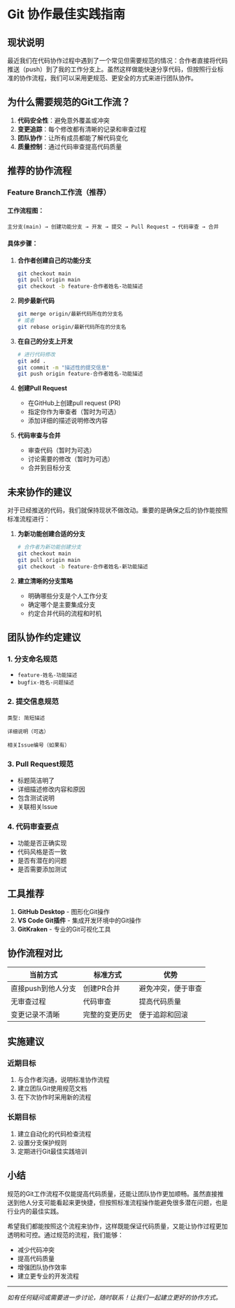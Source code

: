 # Git 协作最佳实践指南

## 现状说明

最近我们在代码协作过程中遇到了一个常见但需要规范的情况：合作者直接将代码推送（push）到了我的工作分支上。虽然这样做能快速分享代码，但按照行业标准的协作流程，我们可以采用更规范、更安全的方式来进行团队协作。

## 为什么需要规范的Git工作流？

1. **代码安全性**：避免意外覆盖或冲突
2. **变更追踪**：每个修改都有清晰的记录和审查过程
3. **团队协作**：让所有成员都能了解代码变化
4. **质量控制**：通过代码审查提高代码质量

## 推荐的协作流程

### Feature Branch工作流（推荐）

#### 工作流程图：
```
主分支(main) → 创建功能分支 → 开发 → 提交 → Pull Request → 代码审查 → 合并
```

#### 具体步骤：

1. **合作者创建自己的功能分支**
   ```bash
   git checkout main
   git pull origin main
   git checkout -b feature-合作者姓名-功能描述
   ```

2. **同步最新代码**
   ```bash
   git merge origin/最新代码所在的分支名
   # 或者
   git rebase origin/最新代码所在的分支名
   ```

3. **在自己的分支上开发**
   ```bash
   # 进行代码修改
   git add .
   git commit -m "描述性的提交信息"
   git push origin feature-合作者姓名-功能描述
   ```

4. **创建Pull Request**
   - 在GitHub上创建pull request (PR)
   - 指定你作为审查者（暂时为可选）
   - 添加详细的描述说明修改内容

5. **代码审查与合并**
   - 审查代码（暂时为可选）
   - 讨论需要的修改（暂时为可选）
   - 合并到目标分支

## 未来协作的建议

对于已经推送的代码，我们就保持现状不做改动。重要的是确保之后的协作能按照标准流程进行：

1. **为新功能创建合适的分支**
   ```bash
   # 合作者为新功能创建分支
   git checkout main
   git pull origin main
   git checkout -b feature-合作者姓名-新功能描述
   ```

2. **建立清晰的分支策略**
   - 明确哪些分支是个人工作分支
   - 确定哪个是主要集成分支
   - 约定合并代码的流程和时机

## 团队协作约定建议

### 1. 分支命名规范
- `feature-姓名-功能描述`
- `bugfix-姓名-问题描述`

### 2. 提交信息规范
```
类型: 简短描述

详细说明（可选）

相关Issue编号（如果有）
```

### 3. Pull Request规范
- 标题简洁明了
- 详细描述修改内容和原因
- 包含测试说明
- 关联相关Issue

### 4. 代码审查要点
- 功能是否正确实现
- 代码风格是否一致
- 是否有潜在的问题
- 是否需要添加测试

## 工具推荐

1. **GitHub Desktop** - 图形化Git操作
2. **VS Code Git插件** - 集成开发环境中的Git操作
3. **GitKraken** - 专业的Git可视化工具

## 协作流程对比

| 当前方式 | 标准方式 | 优势 |
|---------|---------|------|
| 直接push到他人分支 | 创建PR合并 | 避免冲突，便于审查 |
| 无审查过程 | 代码审查 | 提高代码质量 |
| 变更记录不清晰 | 完整的变更历史 | 便于追踪和回滚 |

## 实施建议

### 近期目标
1. 与合作者沟通，说明标准协作流程
2. 建立团队Git使用规范文档
3. 在下次协作时采用新的流程

### 长期目标  
1. 建立自动化的代码检查流程
2. 设置分支保护规则
3. 定期进行Git最佳实践培训

## 小结

规范的Git工作流程不仅能提高代码质量，还能让团队协作更加顺畅。虽然直接推送到他人分支可能看起来更快捷，但按照标准流程操作能避免很多潜在问题，也是行业内的最佳实践。

希望我们都能按照这个流程来协作，这样既能保证代码质量，又能让协作过程更加透明和可控。通过规范的流程，我们能够：

- 减少代码冲突
- 提高代码质量
- 增强团队协作效率
- 建立更专业的开发流程

---

*如有任何疑问或需要进一步讨论，随时联系！让我们一起建立更好的协作方式。*